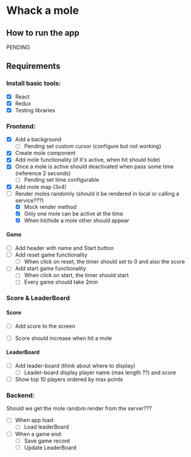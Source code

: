 # Whack a mole
## How to run the app
PENDING

## Requirements 
### Install basic tools: 
- [X] React
- [X] Redux
- [X] Testing libraries
### Frontend:
- [X] Add a background
  - [ ] Pending set custom cursor (configure but not working)
- [X] Create mole component
- [X] Add mole functionality (if it's active, when hit should hide)
- [X] Once a mole is active should deactivated when pass some time (reference 2 seconds)
  - [ ] Pending set time configurable
- [X] Add mole map (3x4)
- [ ] Render moles randomly (should it be rendered in local or calling a service???)
  - [X] Mock render method 
  - [X] Only one mole can be active at the time
  - [X] When hit/hide a mole other should appear

#### Game 
- [ ] Add header with name and Start button
- [ ] Add reset game functionality
  - [ ] When click on reset, the timer should set to 0 and also the score
- [ ] Add start game functionality
  - [ ] When click on start, the timer should start
  - [ ] Every game should take 2min
### Score & LeaderBoard
#### Score
- [ ] Add score to the screen
- [ ] Score should increase when hit a mole


#### LeaderBoard
- [ ] Add leader-board (think about where to display)
  - [ ] Leader-board display player name (max length ??) and score
- [ ] Show top 10 players ordered by max points

### Backend:
Should we get the mole random render from the server???
- [ ] When app load:
  - [ ] Load leaderBoard
- [ ] When a game end: 
  - [ ] Save game record
  - [ ] Update LeaderBoard 